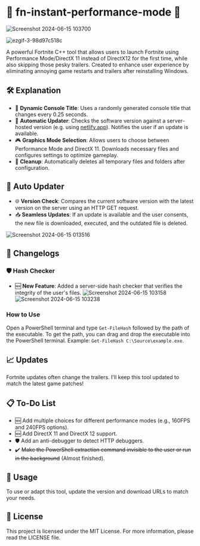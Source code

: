 # 🌟 fn-instant-performance-mode 🌟

![Screenshot 2024-06-15 103700](https://github.com/kopithe/fn-instant-performance-mode/assets/166122699/5538455e-46e4-4205-91ef-d0258b1b9d06)

![ezgif-3-98d97c518c](https://github.com/kopithe/fn-instant-performance-mode/assets/166122699/bd4b4518-b7a2-43e1-9eff-baa9d81c60cd)


A powerful Fortnite C++ tool that allows users to launch Fortnite using Performance Mode/DirectX 11 instead of DirectX12 for the first time, while also skipping those pesky trailers. Created to enhance user experience by eliminating annoying game restarts and trailers after reinstalling Windows.

## 🛠️ Explanation

- 🚀 **Dynamic Console Title**: Uses a randomly generated console title that changes every 0.25 seconds.
- 🔄 **Automatic Updater**: Checks the software version against a server-hosted version (e.g. using [netlify.app](https://www.netlify.com/)). Notifies the user if an update is available.
- 🎮 **Graphics Mode Selection**: Allows users to choose between Performance Mode and DirectX 11. Downloads necessary files and configures settings to optimize gameplay.
- 🧹 **Cleanup**: Automatically deletes all temporary files and folders after configuration.

## 🔄 Auto Updater

- 🌐 **Version Check**: Compares the current software version with the latest version on the server using an HTTP GET request.
- 📥 **Seamless Updates**: If an update is available and the user consents, the new file is downloaded, executed, and the outdated file is deleted.

![Screenshot 2024-06-15 013516](https://github.com/kopithe/fn-instant-performance-mode/assets/166122699/68ee292e-a705-4d8c-9cca-da7a9dc0857f)

## 📜 Changelogs

### 🛡️ Hash Checker

- 🆕 **New Feature**: Added a server-side hash checker that verifies the integrity of the user's files.
![Screenshot 2024-06-15 103158](https://github.com/kopithe/fn-instant-performance-mode/assets/166122699/535aaa11-abd4-433a-8313-a75aec59720c)
![Screenshot 2024-06-15 103238](https://github.com/kopithe/fn-instant-performance-mode/assets/166122699/da246de0-8a62-4e15-bb3c-dec529bf27bc)



### How to Use

Open a PowerShell terminal and type `Get-FileHash` followed by the path of the executable. To get the path, you can drag and drop the executable into the PowerShell terminal.
Example: `Get-FileHash C:\Source\example.exe`.

## 📈 Updates

Fortnite updates often change the trailers. I'll keep this tool updated to match the latest game patches!

## 📋 To-Do List

- 🆕 Add multiple choices for different performance modes (e.g., 160FPS and 240FPS options).
- 🆕 Add DirectX 11 and DirectX 12 support.
- 🛡️ Add an anti-debugger to detect HTTP debuggers.
- ✔️ ~~Make the PowerShell extraction command invisible to the user or run in the background~~ (Almost finished).

## 🚀 Usage

To use or adapt this tool, update the version and download URLs to match your needs.

## 📄 License

This project is licensed under the MIT License. For more information, please read the LICENSE file.
